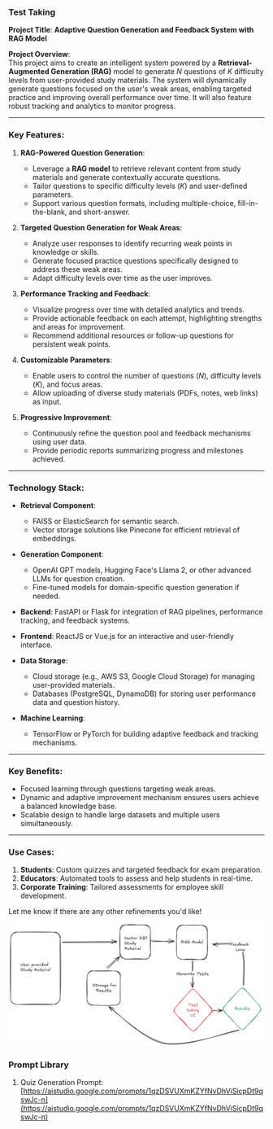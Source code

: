 ### Test Taking 
**Project Title**: **Adaptive Question Generation and Feedback System with RAG Model**

**Project Overview**:  
This project aims to create an intelligent system powered by a **Retrieval-Augmented Generation (RAG)** model to generate *N* questions of *K* difficulty levels from user-provided study materials. The system will dynamically generate questions focused on the user's weak areas, enabling targeted practice and improving overall performance over time. It will also feature robust tracking and analytics to monitor progress.

---

### **Key Features**:

1. **RAG-Powered Question Generation**:
   - Leverage a **RAG model** to retrieve relevant content from study materials and generate contextually accurate questions.
   - Tailor questions to specific difficulty levels (*K*) and user-defined parameters.
   - Support various question formats, including multiple-choice, fill-in-the-blank, and short-answer.

2. **Targeted Question Generation for Weak Areas**:
   - Analyze user responses to identify recurring weak points in knowledge or skills.
   - Generate focused practice questions specifically designed to address these weak areas.
   - Adapt difficulty levels over time as the user improves.

3. **Performance Tracking and Feedback**:
   - Visualize progress over time with detailed analytics and trends.
   - Provide actionable feedback on each attempt, highlighting strengths and areas for improvement.
   - Recommend additional resources or follow-up questions for persistent weak points.

4. **Customizable Parameters**:
   - Enable users to control the number of questions (*N*), difficulty levels (*K*), and focus areas.
   - Allow uploading of diverse study materials (PDFs, notes, web links) as input.

5. **Progressive Improvement**:
   - Continuously refine the question pool and feedback mechanisms using user data.
   - Provide periodic reports summarizing progress and milestones achieved.

---

### **Technology Stack**:

- **Retrieval Component**:
  - FAISS or ElasticSearch for semantic search.
  - Vector storage solutions like Pinecone for efficient retrieval of embeddings.

- **Generation Component**:
  - OpenAI GPT models, Hugging Face's Llama 2, or other advanced LLMs for question creation.
  - Fine-tuned models for domain-specific question generation if needed.

- **Backend**: FastAPI or Flask for integration of RAG pipelines, performance tracking, and feedback systems.

- **Frontend**: ReactJS or Vue.js for an interactive and user-friendly interface.

- **Data Storage**:
  - Cloud storage (e.g., AWS S3, Google Cloud Storage) for managing user-provided materials.
  - Databases (PostgreSQL, DynamoDB) for storing user performance data and question history.

- **Machine Learning**:
  - TensorFlow or PyTorch for building adaptive feedback and tracking mechanisms.

---

### **Key Benefits**:
- Focused learning through questions targeting weak areas.
- Dynamic and adaptive improvement mechanism ensures users achieve a balanced knowledge base.
- Scalable design to handle large datasets and multiple users simultaneously.

---

### **Use Cases**:
1. **Students**: Custom quizzes and targeted feedback for exam preparation.
2. **Educators**: Automated tools to assess and help students in real-time.
3. **Corporate Training**: Tailored assessments for employee skill development.

Let me know if there are any other refinements you'd like!

![Architecture](Architecture.png)

### Prompt Library

1. Quiz Generation Prompt: [https://aistudio.google.com/prompts/1qzDSVUXmKZYfNvDhViSicpDt9qswJc-n](https://aistudio.google.com/prompts/1qzDSVUXmKZYfNvDhViSicpDt9qswJc-n)